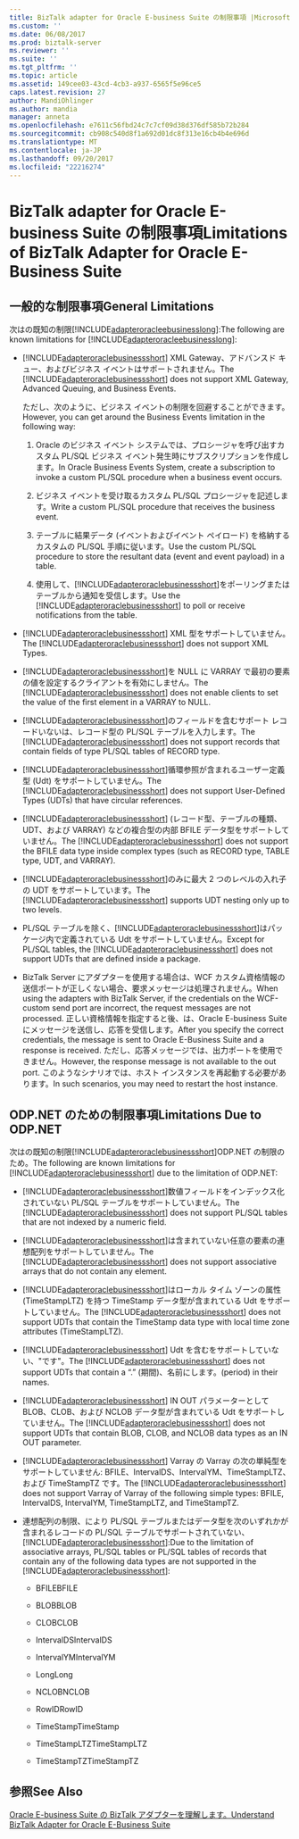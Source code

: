 ```yaml
---
title: BizTalk adapter for Oracle E-business Suite の制限事項 |Microsoft ドキュメント
ms.custom: ''
ms.date: 06/08/2017
ms.prod: biztalk-server
ms.reviewer: ''
ms.suite: ''
ms.tgt_pltfrm: ''
ms.topic: article
ms.assetid: 149cee03-43cd-4cb3-a937-6565f5e96ce5
caps.latest.revision: 27
author: MandiOhlinger
ms.author: mandia
manager: anneta
ms.openlocfilehash: e7611c56fbd24c7c7cf09d38d376df585b72b284
ms.sourcegitcommit: cb908c540d8f1a692d01dc8f313e16cb4b4e696d
ms.translationtype: MT
ms.contentlocale: ja-JP
ms.lasthandoff: 09/20/2017
ms.locfileid: "22216274"
---
```

# <a name="limitations-of-biztalk-adapter-for-oracle-e-business-suite"></a><span data-ttu-id="d2913-102">BizTalk adapter for Oracle E-business Suite の制限事項</span><span class="sxs-lookup"><span data-stu-id="d2913-102">Limitations of BizTalk Adapter for Oracle E-Business Suite</span></span>
## <a name="general-limitations"></a><span data-ttu-id="d2913-103">一般的な制限事項</span><span class="sxs-lookup"><span data-stu-id="d2913-103">General Limitations</span></span>  
 <span data-ttu-id="d2913-104">次はの既知の制限[!INCLUDE[adapteroracleebusinesslong](../../includes/adapteroracleebusinesslong-md.md)]:</span><span class="sxs-lookup"><span data-stu-id="d2913-104">The following are known limitations for [!INCLUDE[adapteroracleebusinesslong](../../includes/adapteroracleebusinesslong-md.md)]:</span></span>  
  
-   <span data-ttu-id="d2913-105">[!INCLUDE[adapteroraclebusinessshort](../../includes/adapteroraclebusinessshort-md.md)] XML Gateway、アドバンスド キュー、およびビジネス イベントはサポートされません。</span><span class="sxs-lookup"><span data-stu-id="d2913-105">The [!INCLUDE[adapteroraclebusinessshort](../../includes/adapteroraclebusinessshort-md.md)] does not support XML Gateway, Advanced Queuing, and Business Events.</span></span>  
  
     <span data-ttu-id="d2913-106">ただし、次のように、ビジネス イベントの制限を回避することができます。</span><span class="sxs-lookup"><span data-stu-id="d2913-106">However, you can get around the Business Events limitation in the following way:</span></span>  
  
    1.  <span data-ttu-id="d2913-107">Oracle のビジネス イベント システムでは、プロシージャを呼び出すカスタム PL/SQL ビジネス イベント発生時にサブスクリプションを作成します。</span><span class="sxs-lookup"><span data-stu-id="d2913-107">In Oracle Business Events System, create a subscription to invoke a custom PL/SQL procedure when a business event occurs.</span></span>  
  
    2.  <span data-ttu-id="d2913-108">ビジネス イベントを受け取るカスタム PL/SQL プロシージャを記述します。</span><span class="sxs-lookup"><span data-stu-id="d2913-108">Write a custom PL/SQL procedure that receives the business event.</span></span>  
  
    3.  <span data-ttu-id="d2913-109">テーブルに結果データ (イベントおよびイベント ペイロード) を格納するカスタムの PL/SQL 手順に従います。</span><span class="sxs-lookup"><span data-stu-id="d2913-109">Use the custom PL/SQL procedure to store the resultant data (event and event payload) in a table.</span></span>  
  
    4.  <span data-ttu-id="d2913-110">使用して、[!INCLUDE[adapteroraclebusinessshort](../../includes/adapteroraclebusinessshort-md.md)]をポーリングまたはテーブルから通知を受信します。</span><span class="sxs-lookup"><span data-stu-id="d2913-110">Use the [!INCLUDE[adapteroraclebusinessshort](../../includes/adapteroraclebusinessshort-md.md)] to poll or receive notifications from the table.</span></span>  
  
-   <span data-ttu-id="d2913-111">[!INCLUDE[adapteroraclebusinessshort](../../includes/adapteroraclebusinessshort-md.md)] XML 型をサポートしていません。</span><span class="sxs-lookup"><span data-stu-id="d2913-111">The [!INCLUDE[adapteroraclebusinessshort](../../includes/adapteroraclebusinessshort-md.md)] does not support XML Types.</span></span>  
  
-   <span data-ttu-id="d2913-112">[!INCLUDE[adapteroraclebusinessshort](../../includes/adapteroraclebusinessshort-md.md)]を NULL に VARRAY で最初の要素の値を設定するクライアントを有効にしません。</span><span class="sxs-lookup"><span data-stu-id="d2913-112">The [!INCLUDE[adapteroraclebusinessshort](../../includes/adapteroraclebusinessshort-md.md)] does not enable clients to set the value of the first element in a VARRAY to NULL.</span></span>  
  
-   <span data-ttu-id="d2913-113">[!INCLUDE[adapteroraclebusinessshort](../../includes/adapteroraclebusinessshort-md.md)]のフィールドを含むサポート レコードいないは、レコード型の PL/SQL テーブルを入力します。</span><span class="sxs-lookup"><span data-stu-id="d2913-113">The [!INCLUDE[adapteroraclebusinessshort](../../includes/adapteroraclebusinessshort-md.md)] does not support records that contain fields of type PL/SQL tables of RECORD type.</span></span>  
  
-   <span data-ttu-id="d2913-114">[!INCLUDE[adapteroraclebusinessshort](../../includes/adapteroraclebusinessshort-md.md)]循環参照が含まれるユーザー定義型 (Udt) をサポートしていません。</span><span class="sxs-lookup"><span data-stu-id="d2913-114">The [!INCLUDE[adapteroraclebusinessshort](../../includes/adapteroraclebusinessshort-md.md)] does not support User-Defined Types (UDTs) that have circular references.</span></span>  
  
-   <span data-ttu-id="d2913-115">[!INCLUDE[adapteroraclebusinessshort](../../includes/adapteroraclebusinessshort-md.md)] (レコード型、テーブルの種類、UDT、および VARRAY) などの複合型の内部 BFILE データ型をサポートしていません。</span><span class="sxs-lookup"><span data-stu-id="d2913-115">The [!INCLUDE[adapteroraclebusinessshort](../../includes/adapteroraclebusinessshort-md.md)] does not support the BFILE data type inside complex types (such as RECORD type, TABLE type, UDT, and VARRAY).</span></span>  
  
-   <span data-ttu-id="d2913-116">[!INCLUDE[adapteroraclebusinessshort](../../includes/adapteroraclebusinessshort-md.md)]のみに最大 2 つのレベルの入れ子の UDT をサポートしています。</span><span class="sxs-lookup"><span data-stu-id="d2913-116">The [!INCLUDE[adapteroraclebusinessshort](../../includes/adapteroraclebusinessshort-md.md)] supports UDT nesting only up to two levels.</span></span>  
  
-   <span data-ttu-id="d2913-117">PL/SQL テーブルを除く、[!INCLUDE[adapteroraclebusinessshort](../../includes/adapteroraclebusinessshort-md.md)]はパッケージ内で定義されている Udt をサポートしていません。</span><span class="sxs-lookup"><span data-stu-id="d2913-117">Except for PL/SQL tables, the [!INCLUDE[adapteroraclebusinessshort](../../includes/adapteroraclebusinessshort-md.md)] does not support UDTs that are defined inside a package.</span></span>  
  
-   <span data-ttu-id="d2913-118">BizTalk Server にアダプターを使用する場合は、WCF カスタム資格情報の送信ポートが正しくない場合、要求メッセージは処理されません。</span><span class="sxs-lookup"><span data-stu-id="d2913-118">When using the adapters with BizTalk Server, if the credentials on the WCF-custom send port are incorrect, the request messages are not processed.</span></span> <span data-ttu-id="d2913-119">正しい資格情報を指定すると後、は、Oracle E-business Suite にメッセージを送信し、応答を受信します。</span><span class="sxs-lookup"><span data-stu-id="d2913-119">After you specify the correct credentials, the message is sent to Oracle E-Business Suite and a response is received.</span></span> <span data-ttu-id="d2913-120">ただし、応答メッセージでは、出力ポートを使用できません。</span><span class="sxs-lookup"><span data-stu-id="d2913-120">However, the response message is not available to the out port.</span></span> <span data-ttu-id="d2913-121">このようなシナリオでは、ホスト インスタンスを再起動する必要があります。</span><span class="sxs-lookup"><span data-stu-id="d2913-121">In such scenarios, you may need to restart the host instance.</span></span>  
  
## <a name="limitations-due-to-odpnet"></a><span data-ttu-id="d2913-122">ODP.NET のための制限事項</span><span class="sxs-lookup"><span data-stu-id="d2913-122">Limitations Due to ODP.NET</span></span>  
 <span data-ttu-id="d2913-123">次はの既知の制限[!INCLUDE[adapteroraclebusinessshort](../../includes/adapteroraclebusinessshort-md.md)]ODP.NET の制限のため。</span><span class="sxs-lookup"><span data-stu-id="d2913-123">The following are known limitations for [!INCLUDE[adapteroraclebusinessshort](../../includes/adapteroraclebusinessshort-md.md)] due to the limitation of ODP.NET:</span></span>  
  
-   <span data-ttu-id="d2913-124">[!INCLUDE[adapteroraclebusinessshort](../../includes/adapteroraclebusinessshort-md.md)]数値フィールドをインデックス化されていない PL/SQL テーブルをサポートしていません。</span><span class="sxs-lookup"><span data-stu-id="d2913-124">The [!INCLUDE[adapteroraclebusinessshort](../../includes/adapteroraclebusinessshort-md.md)] does not support PL/SQL tables that are not indexed by a numeric field.</span></span>  
  
-   <span data-ttu-id="d2913-125">[!INCLUDE[adapteroraclebusinessshort](../../includes/adapteroraclebusinessshort-md.md)]は含まれていない任意の要素の連想配列をサポートしていません。</span><span class="sxs-lookup"><span data-stu-id="d2913-125">The [!INCLUDE[adapteroraclebusinessshort](../../includes/adapteroraclebusinessshort-md.md)] does not support associative arrays that do not contain any element.</span></span>  
  
-   <span data-ttu-id="d2913-126">[!INCLUDE[adapteroraclebusinessshort](../../includes/adapteroraclebusinessshort-md.md)]はローカル タイム ゾーンの属性 (TimeStampLTZ) を持つ TimeStamp データ型が含まれている Udt をサポートしていません。</span><span class="sxs-lookup"><span data-stu-id="d2913-126">The [!INCLUDE[adapteroraclebusinessshort](../../includes/adapteroraclebusinessshort-md.md)] does not support UDTs that contain the TimeStamp data type with local time zone attributes (TimeStampLTZ).</span></span>  
  
-   <span data-ttu-id="d2913-127">[!INCLUDE[adapteroraclebusinessshort](../../includes/adapteroraclebusinessshort-md.md)] Udt を含むをサポートしていない、"です"。</span><span class="sxs-lookup"><span data-stu-id="d2913-127">The [!INCLUDE[adapteroraclebusinessshort](../../includes/adapteroraclebusinessshort-md.md)] does not support UDTs that contain a “.”</span></span> <span data-ttu-id="d2913-128">(期間)、名前にします。</span><span class="sxs-lookup"><span data-stu-id="d2913-128">(period) in their names.</span></span>  
  
-   <span data-ttu-id="d2913-129">[!INCLUDE[adapteroraclebusinessshort](../../includes/adapteroraclebusinessshort-md.md)] IN OUT パラメーターとして BLOB、CLOB、および NCLOB データ型が含まれている Udt をサポートしていません。</span><span class="sxs-lookup"><span data-stu-id="d2913-129">The [!INCLUDE[adapteroraclebusinessshort](../../includes/adapteroraclebusinessshort-md.md)] does not support UDTs that contain BLOB, CLOB, and NCLOB data types as an IN OUT parameter.</span></span>  
  
-   <span data-ttu-id="d2913-130">[!INCLUDE[adapteroraclebusinessshort](../../includes/adapteroraclebusinessshort-md.md)] Varray の Varray の次の単純型をサポートしていません: BFILE、IntervalDS、IntervalYM、TimeStampLTZ、および TimeStampTZ です。</span><span class="sxs-lookup"><span data-stu-id="d2913-130">The [!INCLUDE[adapteroraclebusinessshort](../../includes/adapteroraclebusinessshort-md.md)] does not support Varray of Varray of the following simple types: BFILE, IntervalDS, IntervalYM, TimeStampLTZ, and TimeStampTZ.</span></span>  
  
-   <span data-ttu-id="d2913-131">連想配列の制限、により PL/SQL テーブルまたはデータ型を次のいずれかが含まれるレコードの PL/SQL テーブルでサポートされていない、 [!INCLUDE[adapteroraclebusinessshort](../../includes/adapteroraclebusinessshort-md.md)]:</span><span class="sxs-lookup"><span data-stu-id="d2913-131">Due to the limitation of associative arrays, PL/SQL tables or PL/SQL tables of records that contain any of the following data types are not supported in the [!INCLUDE[adapteroraclebusinessshort](../../includes/adapteroraclebusinessshort-md.md)]:</span></span>  
  
    -   <span data-ttu-id="d2913-132">BFILE</span><span class="sxs-lookup"><span data-stu-id="d2913-132">BFILE</span></span>  
  
    -   <span data-ttu-id="d2913-133">BLOB</span><span class="sxs-lookup"><span data-stu-id="d2913-133">BLOB</span></span>  
  
    -   <span data-ttu-id="d2913-134">CLOB</span><span class="sxs-lookup"><span data-stu-id="d2913-134">CLOB</span></span>  
  
    -   <span data-ttu-id="d2913-135">IntervalDS</span><span class="sxs-lookup"><span data-stu-id="d2913-135">IntervalDS</span></span>  
  
    -   <span data-ttu-id="d2913-136">IntervalYM</span><span class="sxs-lookup"><span data-stu-id="d2913-136">IntervalYM</span></span>  
  
    -   <span data-ttu-id="d2913-137">Long</span><span class="sxs-lookup"><span data-stu-id="d2913-137">Long</span></span>  
  
    -   <span data-ttu-id="d2913-138">NCLOB</span><span class="sxs-lookup"><span data-stu-id="d2913-138">NCLOB</span></span>  
  
    -   <span data-ttu-id="d2913-139">RowID</span><span class="sxs-lookup"><span data-stu-id="d2913-139">RowID</span></span>  
  
    -   <span data-ttu-id="d2913-140">TimeStamp</span><span class="sxs-lookup"><span data-stu-id="d2913-140">TimeStamp</span></span>  
  
    -   <span data-ttu-id="d2913-141">TimeStampLTZ</span><span class="sxs-lookup"><span data-stu-id="d2913-141">TimeStampLTZ</span></span>  
  
    -   <span data-ttu-id="d2913-142">TimeStampTZ</span><span class="sxs-lookup"><span data-stu-id="d2913-142">TimeStampTZ</span></span>  
  
## <a name="see-also"></a><span data-ttu-id="d2913-143">参照</span><span class="sxs-lookup"><span data-stu-id="d2913-143">See Also</span></span>  
 [<span data-ttu-id="d2913-144">Oracle E-business Suite の BizTalk アダプターを理解します。</span><span class="sxs-lookup"><span data-stu-id="d2913-144">Understand BizTalk Adapter for Oracle E-Business Suite</span></span>](../../adapters-and-accelerators/adapter-oracle-ebs/understand-biztalk-adapter-for-oracle-e-business-suite.md)